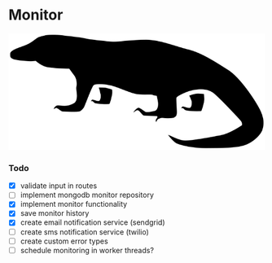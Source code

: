 # Monitor

![monitor](./monitor.png)


### Todo
- [x] validate input in routes
- [ ] implement mongodb monitor repository
- [x] implement monitor functionality
- [x] save monitor history
- [x] create email notification service (sendgrid)
- [ ] create sms notification service (twilio)
- [ ] create custom error types
- [ ] schedule monitoring in worker threads?
